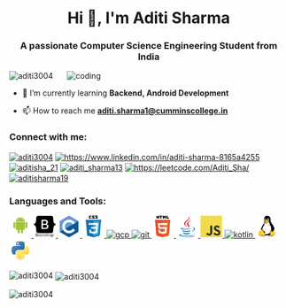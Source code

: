 

<h1 align="center">Hi 👋, I'm Aditi Sharma</h1>
<h3 align="center">A passionate Computer Science Engineering Student from India</h3>
<img align="right" alt="coding" width="400" src="https://user-images.githubusercontent.com/99550333/208285478-e6136459-9975-4720-9938-bd4f9e0a816e.png">
<p align="left"> <img src="https://komarev.com/ghpvc/?username=aditi3004&label=Profile%20views&color=0e75b6&style=flat" alt="aditi3004" /> </p>

- 🌱 I’m currently learning **Backend, Android Development**

- 📫 How to reach me **aditi.sharma1@cumminscollege.in**

<h3 align="left">Connect with me:</h3>
<p align="left">
<a href="https://dev.to/aditi3004" target="blank"><img align="center" src="https://raw.githubusercontent.com/rahuldkjain/github-profile-readme-generator/master/src/images/icons/Social/devto.svg" alt="aditi3004" height="30" width="40" /></a>
<a href="https://linkedin.com/in/https://www.linkedin.com/in/aditi-sharma-8165a4255" target="blank"><img align="center" src="https://raw.githubusercontent.com/rahuldkjain/github-profile-readme-generator/master/src/images/icons/Social/linked-in-alt.svg" alt="https://www.linkedin.com/in/aditi-sharma-8165a4255" height="30" width="40" /></a>
<a href="https://instagram.com/aditisha_21" target="blank"><img align="center" src="https://raw.githubusercontent.com/rahuldkjain/github-profile-readme-generator/master/src/images/icons/Social/instagram.svg" alt="aditisha_21" height="30" width="40" /></a>
<a href="https://www.hackerrank.com/aditi_sharma13" target="blank"><img align="center" src="https://raw.githubusercontent.com/rahuldkjain/github-profile-readme-generator/master/src/images/icons/Social/hackerrank.svg" alt="aditi_sharma13" height="30" width="40" /></a>
<a href="https://leetcode.com/Aditi_Sha/" target="blank"><img align="center" src="https://raw.githubusercontent.com/rahuldkjain/github-profile-readme-generator/master/src/images/icons/Social/leet-code.svg" alt="https://leetcode.com/Aditi_Sha/" height="30" width="40" /></a>
<a href="https://auth.geeksforgeeks.org/user/aditisharma19" target="blank"><img align="center" src="https://raw.githubusercontent.com/rahuldkjain/github-profile-readme-generator/master/src/images/icons/Social/geeks-for-geeks.svg" alt="aditisharma19" height="30" width="40" /></a>
</p>

<h3 align="left">Languages and Tools:</h3>
<p align="left"> <a href="https://developer.android.com" target="_blank" rel="noreferrer"> <img src="https://raw.githubusercontent.com/devicons/devicon/master/icons/android/android-original-wordmark.svg" alt="android" width="40" height="40"/> </a> <a href="https://getbootstrap.com" target="_blank" rel="noreferrer"> <img src="https://raw.githubusercontent.com/devicons/devicon/master/icons/bootstrap/bootstrap-plain-wordmark.svg" alt="bootstrap" width="40" height="40"/> </a> <a href="https://www.cprogramming.com/" target="_blank" rel="noreferrer"> <img src="https://raw.githubusercontent.com/devicons/devicon/master/icons/c/c-original.svg" alt="c" width="40" height="40"/> </a> <a href="https://www.w3schools.com/css/" target="_blank" rel="noreferrer"> <img src="https://raw.githubusercontent.com/devicons/devicon/master/icons/css3/css3-original-wordmark.svg" alt="css3" width="40" height="40"/> </a> <a href="https://cloud.google.com" target="_blank" rel="noreferrer"> <img src="https://www.vectorlogo.zone/logos/google_cloud/google_cloud-icon.svg" alt="gcp" width="40" height="40"/> </a> <a href="https://git-scm.com/" target="_blank" rel="noreferrer"> <img src="https://www.vectorlogo.zone/logos/git-scm/git-scm-icon.svg" alt="git" width="40" height="40"/> </a> <a href="https://www.w3.org/html/" target="_blank" rel="noreferrer"> <img src="https://raw.githubusercontent.com/devicons/devicon/master/icons/html5/html5-original-wordmark.svg" alt="html5" width="40" height="40"/> </a> <a href="https://www.java.com" target="_blank" rel="noreferrer"> <img src="https://raw.githubusercontent.com/devicons/devicon/master/icons/java/java-original.svg" alt="java" width="40" height="40"/> </a> <a href="https://developer.mozilla.org/en-US/docs/Web/JavaScript" target="_blank" rel="noreferrer"> <img src="https://raw.githubusercontent.com/devicons/devicon/master/icons/javascript/javascript-original.svg" alt="javascript" width="40" height="40"/> </a> <a href="https://kotlinlang.org" target="_blank" rel="noreferrer"> <img src="https://www.vectorlogo.zone/logos/kotlinlang/kotlinlang-icon.svg" alt="kotlin" width="40" height="40"/> </a> <a href="https://www.linux.org/" target="_blank" rel="noreferrer"> <img src="https://raw.githubusercontent.com/devicons/devicon/master/icons/linux/linux-original.svg" alt="linux" width="40" height="40"/> </a> <a href="https://www.python.org" target="_blank" rel="noreferrer"> <img src="https://raw.githubusercontent.com/devicons/devicon/master/icons/python/python-original.svg" alt="python" width="40" height="40"/> </a> </p>

<p><img align="left" src="https://github-readme-stats.vercel.app/api/top-langs?username=aditi3004&show_icons=true&locale=en&layout=compact" alt="aditi3004" /></p>

<p>&nbsp;<img align="center" src="https://github-readme-stats.vercel.app/api?username=aditi3004&show_icons=true&locale=en" alt="aditi3004" /></p>

<p><img align="center" src="https://github-readme-streak-stats.herokuapp.com/?user=aditi3004&" alt="aditi3004" /></p>
